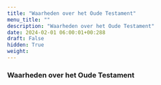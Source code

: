 ```yaml
---
title: "Waarheden over het Oude Testament"
menu_title: ""
description: "Waarheden over het Oude Testament"
date: 2024-02-01 06:00:01+00:288
draft: False
hidden: True
weight:
---
```

### Waarheden over het Oude Testament
